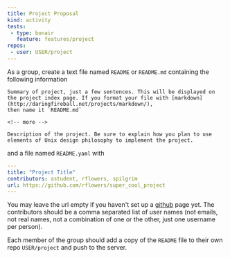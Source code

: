 ```yaml
---
title: Project Proposal
kind: activity
tests:
 - type: bonair
   feature: features/project
repos:
 - user: USER/project
---
```


As a group, create a text file named `README` or `README.md` containing the following information

~~~~ text
Summary of project, just a few sentences. This will be displayed on
the project index page. If you format your file with [markdown](http://daringfireball.net/projects/markdown/),
then name it `README.md`

<!-- more -->

Description of the project. Be sure to explain how you plan to use
elements of Unix design philosophy to implement the project.
~~~~

and a file named `README.yaml` with

~~~~ yaml
---
title: "Project Title"
contributors: astudent, rflowers, spilgrim
url: https://github.com/rflowers/super_cool_project
---
~~~~

You may leave the url empty if you haven't set up a
[github](https://github.com/) page yet.  The contributors should be a
comma separated list of user names (not emails, not real names, not a
combination of one or the other, just one username per person).

Each member of the group should add a copy of the `README` file to
their own repo `USER/project` and push to the server.
